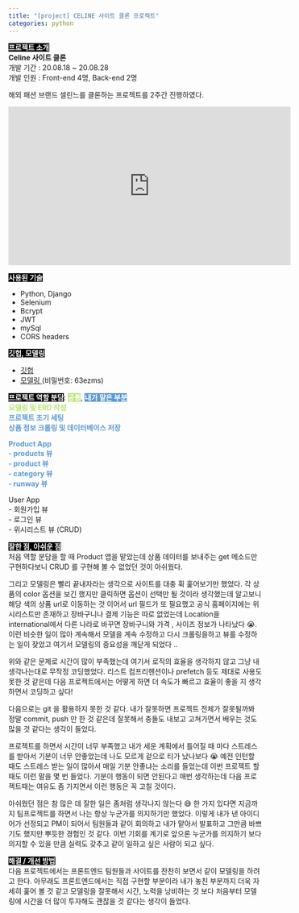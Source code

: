 ```yaml
---
title: "[project] CELINE 사이트 클론 프로젝트"
categories: python
---
```

<b style="background: black; color:white">프로젝트 소개</b>  
<b>Celine 사이트 클론</b>  
개발 기간 : 20.08.18 ~ 20.08.28   
개발 인원 : Front-end 4명, Back-end 2명  

해외 패션 브랜드 셀린느를 클론하는 프로젝트를 2주간 진행하였다.
<iframe width="560" height="315" src="https://www.youtube.com/embed/dm8tco0wIk0" frameborder="0" allowfullscreen></iframe>

<b style="background: black; color:white">사용된 기술</b>
+ Python, Django
+ Selenium
+ Bcrypt
+ JWT
+ mySql
+ CORS headers

<b style="background: black; color:white">깃헙, 모델링</b>
- <a href='https://github.com/wecode-bootcamp-korea/11-weline-backend'> 깃헙 </a>
- <a href='https://aquerytool.com:443/aquerymain/index/?rurl=14f18828-f05d-47e3-ac28-1a5b50391afe'> 모델링 </a> (비밀번호: 63ezms)

<b style="background: black; color:white">프로젝트 역할 분담</b>: <b style="background:#B7E46E; color:#fff">공통</b>, <b style="background:#5B9AD1; color:#fff">내가 맡은 부분</b>   
<b style="color:#B7E46E">모델링 및 ERD 작성</b>   
<b style="color:#5B9AD1">프로젝트 초기 세팅</b>  
<b style="color:#5B9AD1">상품 정보 크롤링 및 데이터베이스 저장</b>  

<b style="color:#5B9AD1">Product App  
    - products 뷰    
    - product 뷰  
    - category 뷰  
    - runway 뷰</b>  

User App  
    - 회원가입 뷰  
    - 로그인 뷰  
    - 위시리스트 뷰 (CRUD)

<b style="background: black; color:white">잘한 점, 아쉬운 점</b>  
처음 역할 분담을 할 때 Product 앱을 맡았는데 상품 데이터를 보내주는 get 메소드만 구현하다보니 CRUD 를 구현해 볼 수 없었던 것이 아쉬웠다.  

그리고 모델링은 빨리 끝내자라는 생각으로 사이트를 대충 휙 훑어보기만 했었다. 각 상품의 color 옵션을 보긴 했지만 클릭하면 옵션이 선택만 될 것이라 생각했는데 알고보니 해당 색의 상품 url로 이동하는 것 이어서 url 필드가 또 필요했고 공식 홈페이지에는 위시리스트만 존재하고 장바구니나 결제 기능은 따로 없었는데 Location을 international에서 다른 나라로 바꾸면 장바구니와 가격 , 사이즈 정보가 나타났다 😭. 이런 비슷한 일이 많아 계속해서 모델을 계속 수정하고 다시 크롤링을하고 뷰를 수정하는 일이 잦았고 여기서 모델링의 중요성을 깨닫게 되었다 .. 

위와 같은 문제로 시간이 많이 부족했는데 여기서 로직의 효율을 생각하지 않고 그냥 내 생각나는대로 무작정 코딩했었다. 리스트 컴프리헨션이나 prefetch 등도 제대로 사용도 못한 것 같은데 다음 프로젝트에서는 어떻게 하면 더 속도가 빠르고 효율이 좋을 지 생각하면서 코딩하고 싶다!

다음으로는 git 을 활용하지 못한 것 같다. 내가 잘못하면 프로젝트 전체가 잘못될까봐 정말 commit, push 만 한 것 같은데 잘못해서 충돌도 내보고 고쳐가면서 배우는 것도 많을 것 같다는 생각이 들었다.  

프로젝트를 하면서 시간이 너무 부족했고 내가 세운 계획에서 틀어질 때 마다 스트레스를 받아서 기분이 너무 안좋았는데 나도 모르게 겉으로 티가 났나보다 😭 예전 인턴할 때도 스트레스 받는 일이 많아서 매일 기분 안좋냐는 소리를 들었는데 이번 프로젝트 할 때도 이런 말을 몇 번 들었다. 기분이 행동이 되면 안된다고 매번 생각하는데 다음 프로젝트때는 여유도 좀 가지면서 이런 행동은 꼭 고칠 것이다.  

아쉬웠던 점은 참 많은 데 잘한 일은 좀처럼 생각나지 않는다 😅 한 가지 있다면 지금까지 팀프로젝트를 하면서 나는 항상 누군가를 의지하기만 했었다. 이렇게 내가 낸 아이디어가 선정되고 PM이 되어서 팀원들과 같이 회의하고 내가 맡아서 발표하고 그만큼 바쁘기도 했지만 뿌듯한 경험인 것 같다. 이번 기회를 계기로 앞으론 누군가를 의지하기 보다 의지할 수 있을 만큼 실력도 갖추고 같이 일하고 싶은 사람이 되고 싶다.

<b style="background: black; color:white">해결 / 개선 방법</b>  
다음 프로젝트에서는 프론트엔드 팀원들과 사이트를 찬찬히 보면서 같이 모델링을 하려고 한다. 아무래도 프론트엔드에서는 직접 구현할 부분이라 내가 놓친 부분까지 더욱 자세히 훑어 볼 것 같고 모델링을 잘못해서 시간, 노력을 낭비하는 것 보다 처음부터 모델링에 시간을 더 많이 투자해도 괜찮을 것 같다는 생각이 들었다. 